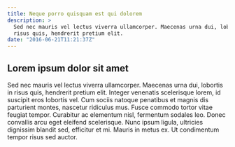 ```yaml
---
title: Neque porro quisquam est qui dolorem
description: >
  Sed nec mauris vel lectus viverra ullamcorper. Maecenas urna dui, lobortis in
  risus quis, hendrerit pretium elit.
date: "2016-06-21T11:21:37Z"
---
```


## Lorem ipsum dolor sit amet 

Sed nec mauris vel lectus viverra ullamcorper. Maecenas urna dui, lobortis in
risus quis, hendrerit pretium elit. Integer venenatis scelerisque lorem, id
suscipit eros lobortis vel. Cum sociis natoque penatibus et magnis dis
parturient montes, nascetur ridiculus mus. Fusce commodo tortor vitae feugiat
tempor. Curabitur ac elementum nisl, fermentum sodales leo. Donec convallis
arcu eget eleifend scelerisque. Nunc ipsum ligula, ultricies dignissim blandit
sed, efficitur et mi. Mauris in metus ex. Ut condimentum tempor risus sed
auctor.

<!--
vim:ts=4:sw=4:ai:et:fileencoding=utf8:syntax=markdown
-->
